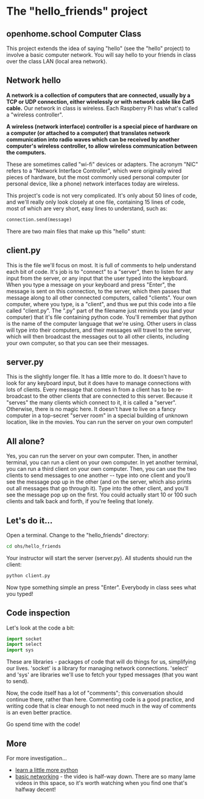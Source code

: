 # The "hello_friends" project
## openhome.school Computer Class

This project extends the idea of saying "hello" (see the "hello" project) to involve a basic
computer network.  You will say hello to your friends in class over the class LAN (local area
network).

## Network hello

**A network is a collection of computers that are connected, usually by a TCP or UDP connection,
either wirelessly or with network cable like Cat5 cable.**  Our network in class is wireless.
Each Raspberry Pi has what's called a "wireless controller".

**A wireless (network interface) controller is a special piece of hardware on a computer (or
attached to a computer) that translates network communication into radio waves which can be received
by another computer's wireless controller, to allow wireless communication between the computers.**

These are sometimes called "wi-fi" devices or adapters.  The acronym "NIC" refers to a "Network
Interface Controller", which were originally wired pieces of hardware, but the most commonly used
personal computer (or personal device, like a phone) network interfaces today are wireless.

This project's code is not very complicated.  It's only about 50 lines of code, and we'll really
only look closely at one file, containing 15 lines of code, most of which are very short, easy
lines to understand, such as:

```python
connection.send(message)
```

There are two main files that make up this "hello" stunt:

## client.py

This is the file we'll focus on most.  It is full of comments to help understand each bit of code.
It's job is to "connect" to a "server", then to listen for any input from the server, or any input
that the user typed into the keyboard.  When you type a message on your keyboard and press "Enter",
the message is sent on this connection, to the server, which then passes that message along to all
other connected computers, called "clients".  Your own computer, where you type, is a "client", and
thus we put this code into a file called "client.py".  The ".py" part of the filename just reminds
you (and your computer) that it's file containing python code.  You'll remember that python is the
name of the computer language that we're using.  Other users in class will type into their computers,
and their messages will travel to the server, which will then broadcast the messages out to all
other clients, including your own computer, so that you can see their messages.

## server.py

This is the slightly longer file.  It has a little more to do.  It doesn't have to look for any
keyboard input, but it does have to manage connections with lots of clients.  Every message that
comes in from a client has to be re-broadcast to the other clients that are connected to this
server.  Because it "serves" the many clients which connect to it, it is called a "server".
Otherwise, there is no magic here.  It doesn't have to live on a fancy computer in a top-secret
"server room" in a special building of unknown location, like in the movies.  You can run the
server on your own computer!

## All alone?

Yes, you can run the server on your own computer.  Then, in another terminal, you can run a client
on your own computer. In yet another terminal, you can run a third client on your own computer.
Then, you can use the two clients to send messages to one another -- type into one client and you'll
see the message pop up in the other (and on the server, which also prints out all messages that
go through it).  Type into the other client, and you'll see the message pop up on the first.  You
could actually start 10 or 100 such clients and talk back and forth, if you're feeling that lonely.

## Let's do it...

Open a terminal.  Change to the "hello_friends" directory:

```sh
cd ohs/hello_friends
```

Your instructor will start the server (server.py).  All students should run the client:

```sh
python client.py
```

Now type something simple an press "Enter".  Everybody in class sees what you typed!

## Code inspection

Let's look at the code a bit:

```python
import socket  
import select
import sys
```

These are libraries - packages of code that will do things for us, simplifying our lives.  'socket'
is a library for managing network connections.  'select' and 'sys' are libraries we'll use to fetch
your typed messages (that you want to send).

Now, the code itself has a lot of "comments"; this conversation should continue there, rather than
here.  Commenting code is a good practice, and writing code that is clear enough to not need much
in the way of comments is an even better practice.

Go spend time with the code!

## More

For more investigation...

* [learn a little more python](https://docs.python.org/3/tutorial/controlflow.html)
* [basic networking](https://edu.gcfglobal.org/en/internetbasics/what-is-the-internet/1/) - the video is half-way down.  There are so many lame videos in this space, so it's worth watching when you find one that's halfway decent!
